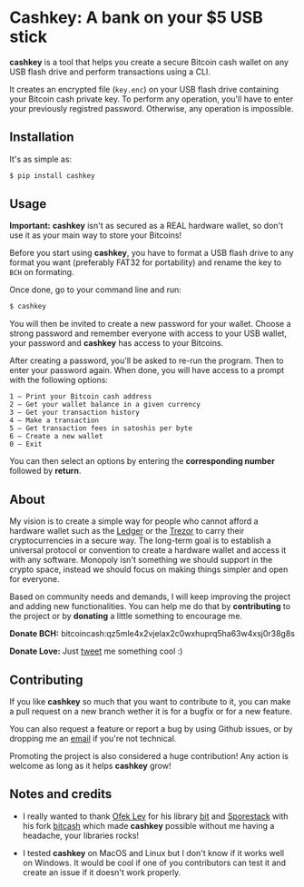 Cashkey: A bank on your $5 USB stick 
==============================================

**cashkey** is a tool that helps you create a secure Bitcoin cash wallet on any USB flash drive and perform transactions using a CLI.

It creates an encrypted file (`key.enc`) on your USB flash drive containing your Bitcoin cash private key. To perform any operation, you'll have to enter your previously registred password. Otherwise, any operation is impossible.

Installation
------------

It's as simple as:
```bash
$ pip install cashkey
```

Usage
------------

**Important:** **cashkey** isn't as secured as a REAL hardware wallet, so don't use it as your main way to store your Bitcoins!

Before you start using **cashkey**, you have to format a USB flash drive to any format you want (preferably FAT32 for portability) and rename the key to `BCH` on formating.

Once done, go to your command line and run:
```bash
$ cashkey
```
You will then be invited to create a new password for your wallet. Choose a strong password and remember everyone with access to your USB wallet, your password and **cashkey** has access to your Bitcoins.

After creating a password, you'll be asked to re-run the program. Then to enter your password again. When done, you will have access to a prompt with the following options:

```
1 – Print your Bitcoin cash address
2 – Get your wallet balance in a given currency
3 – Get your transaction history
4 – Make a transaction
5 – Get transaction fees in satoshis per byte
6 – Create a new wallet
0 – Exit
```
You can then select an options by entering the **corresponding number** followed by **return**.

About
------------
My vision is to create a simple way for people who cannot afford a hardware wallet such as the [Ledger](https://www.ledger.com/) or the [Trezor](https://trezor.io/) to carry their cryptocurrencies in a secure way.
The long-term goal is to establish a universal protocol or convention to create a hardware wallet and access it with any software. Monopoly isn't something we should support in the crypto space, instead we should focus on making things simpler and open for everyone.

Based on community needs and demands, I will keep improving the project and adding new functionalities. You can help me do that by **contributing** to the project or by **donating** a little something to encourage me.

**Donate BCH:** bitcoincash:qz5mle4x2vjelax2c0wxhuprq5ha63w4xsj0r38g8s

**Donate Love:** Just [tweet](https://twitter.com/merwanedr) me something cool :)

Contributing
------------
If you like **cashkey** so much that you want to contribute to it, you can make a pull request on a new branch wether it is for a bugfix or for a new feature. 

You can also request a feature or report a bug by using Github issues, or by dropping me an [email](mailto:merwanedr@gmail.com) if you're not technical.

Promoting the project is also considered a huge contribution! Any action is welcome as long as it helps **cashkey** grow! 

Notes and credits
------------
* I really wanted to thank [Ofek Lev](https://github.com/ofek) for his library [bit](https://github.com/ofek/bit) and [Sporestack](https://github.com/sporestack) with his fork [bitcash](https://github.com/sporestack/bitcash) which made **cashkey** possible without me having a headache, your libraries rocks!

* I tested **cashkey** on MacOS and Linux but I don't know if it works well on Windows. It would be cool if one of you contributors can test it and create an issue if it doesn't work properly.
